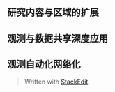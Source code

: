 ## 研究内容与区域的扩展
## 观测与数据共享深度应用
## 观测自动化网络化
> Written with [StackEdit](https://stackedit.io/).
<!--stackedit_data:
eyJoaXN0b3J5IjpbLTIyNDM1NzExMSwxNzk2NDk1NjM4LDczMD
k5ODExNl19
-->
